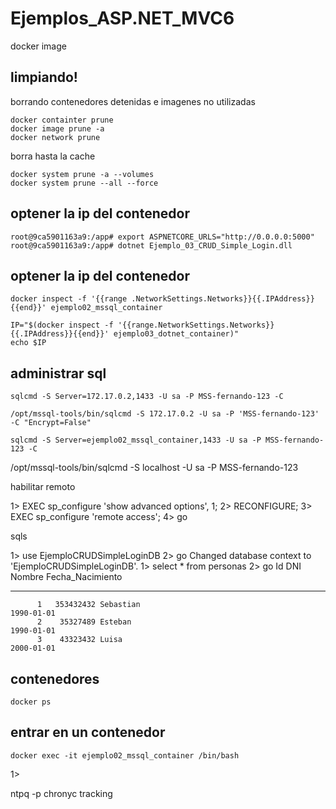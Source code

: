 # Ejemplos_ASP.NET_MVC6


docker image

## limpiando!

borrando contenedores detenidas e imagenes no utilizadas

```
docker containter prune
docker image prune -a
docker network prune
```

borra hasta la cache
```
docker system prune -a --volumes
docker system prune --all --force
```

## optener la ip del contenedor

```
root@9ca5901163a9:/app# export ASPNETCORE_URLS="http://0.0.0.0:5000"
root@9ca5901163a9:/app# dotnet Ejemplo_03_CRUD_Simple_Login.dll
```


## optener la ip del contenedor

```
docker inspect -f '{{range .NetworkSettings.Networks}}{{.IPAddress}}{{end}}' ejemplo02_mssql_container
```
 
```
IP="$(docker inspect -f '{{range.NetworkSettings.Networks}}{{.IPAddress}}{{end}}' ejemplo03_dotnet_container)"
echo $IP
```

## administrar sql 

```
sqlcmd -S Server=172.17.0.2,1433 -U sa -P MSS-fernando-123 -C
```

```
/opt/mssql-tools/bin/sqlcmd -S 172.17.0.2 -U sa -P 'MSS-fernando-123'  -C "Encrypt=False" 
```

```
sqlcmd -S Server=ejemplo02_mssql_container,1433 -U sa -P MSS-fernando-123 -C
```

 /opt/mssql-tools/bin/sqlcmd -S localhost -U sa -P MSS-fernando-123


 habilitar remoto

1> EXEC sp_configure 'show advanced options', 1;
2> RECONFIGURE;
3> EXEC sp_configure 'remote access';
4> go


sqls

1> use EjemploCRUDSimpleLoginDB
2> go
Changed database context to 'EjemploCRUDSimpleLoginDB'.
1> select * from personas
2> go
Id          DNI         Nombre                                                                                               Fecha_Nacimiento
----------- ----------- ---------------------------------------------------------------------------------------------------- ----------------
          1   353432432 Sebastian                                                                                                  1990-01-01
          2    35327489 Esteban                                                                                                    1990-01-01
          3    43323432 Luisa                                                                                                      2000-01-01



## contenedores

```
docker ps
```


## entrar en un contenedor

```
docker exec -it ejemplo02_mssql_container /bin/bash
```



1> 

ntpq -p
chronyc tracking



